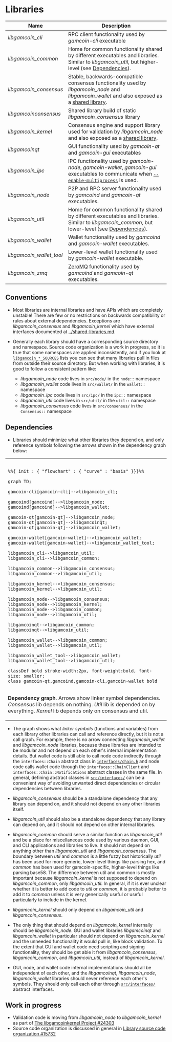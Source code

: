 # Libraries

| Name                     | Description |
|--------------------------|-------------|
| *libgamcoin_cli*         | RPC client functionality used by *gamcoin-cli* executable |
| *libgamcoin_common*      | Home for common functionality shared by different executables and libraries. Similar to *libgamcoin_util*, but higher-level (see [Dependencies](#dependencies)). |
| *libgamcoin_consensus*   | Stable, backwards-compatible consensus functionality used by *libgamcoin_node* and *libgamcoin_wallet* and also exposed as a [shared library](../shared-libraries.md). |
| *libgamcoinconsensus*    | Shared library build of static *libgamcoin_consensus* library |
| *libgamcoin_kernel*      | Consensus engine and support library used for validation by *libgamcoin_node* and also exposed as a [shared library](../shared-libraries.md). |
| *libgamcoinqt*           | GUI functionality used by *gamcoin-qt* and *gamcoin-gui* executables |
| *libgamcoin_ipc*         | IPC functionality used by *gamcoin-node*, *gamcoin-wallet*, *gamcoin-gui* executables to communicate when [`--enable-multiprocess`](multiprocess.md) is used. |
| *libgamcoin_node*        | P2P and RPC server functionality used by *gamcoind* and *gamcoin-qt* executables. |
| *libgamcoin_util*        | Home for common functionality shared by different executables and libraries. Similar to *libgamcoin_common*, but lower-level (see [Dependencies](#dependencies)). |
| *libgamcoin_wallet*      | Wallet functionality used by *gamcoind* and *gamcoin-wallet* executables. |
| *libgamcoin_wallet_tool* | Lower-level wallet functionality used by *gamcoin-wallet* executable. |
| *libgamcoin_zmq*         | [ZeroMQ](../zmq.md) functionality used by *gamcoind* and *gamcoin-qt* executables. |

## Conventions

- Most libraries are internal libraries and have APIs which are completely unstable! There are few or no restrictions on backwards compatibility or rules about external dependencies. Exceptions are *libgamcoin_consensus* and *libgamcoin_kernel* which have external interfaces documented at [../shared-libraries.md](../shared-libraries.md).

- Generally each library should have a corresponding source directory and namespace. Source code organization is a work in progress, so it is true that some namespaces are applied inconsistently, and if you look at [`libgamcoin_*_SOURCES`](../../src/Makefile.am) lists you can see that many libraries pull in files from outside their source directory. But when working with libraries, it is good to follow a consistent pattern like:

  - *libgamcoin_node* code lives in `src/node/` in the `node::` namespace
  - *libgamcoin_wallet* code lives in `src/wallet/` in the `wallet::` namespace
  - *libgamcoin_ipc* code lives in `src/ipc/` in the `ipc::` namespace
  - *libgamcoin_util* code lives in `src/util/` in the `util::` namespace
  - *libgamcoin_consensus* code lives in `src/consensus/` in the `Consensus::` namespace

## Dependencies

- Libraries should minimize what other libraries they depend on, and only reference symbols following the arrows shown in the dependency graph below:

<table><tr><td>

```mermaid

%%{ init : { "flowchart" : { "curve" : "basis" }}}%%

graph TD;

gamcoin-cli[gamcoin-cli]-->libgamcoin_cli;

gamcoind[gamcoind]-->libgamcoin_node;
gamcoind[gamcoind]-->libgamcoin_wallet;

gamcoin-qt[gamcoin-qt]-->libgamcoin_node;
gamcoin-qt[gamcoin-qt]-->libgamcoinqt;
gamcoin-qt[gamcoin-qt]-->libgamcoin_wallet;

gamcoin-wallet[gamcoin-wallet]-->libgamcoin_wallet;
gamcoin-wallet[gamcoin-wallet]-->libgamcoin_wallet_tool;

libgamcoin_cli-->libgamcoin_util;
libgamcoin_cli-->libgamcoin_common;

libgamcoin_common-->libgamcoin_consensus;
libgamcoin_common-->libgamcoin_util;

libgamcoin_kernel-->libgamcoin_consensus;
libgamcoin_kernel-->libgamcoin_util;

libgamcoin_node-->libgamcoin_consensus;
libgamcoin_node-->libgamcoin_kernel;
libgamcoin_node-->libgamcoin_common;
libgamcoin_node-->libgamcoin_util;

libgamcoinqt-->libgamcoin_common;
libgamcoinqt-->libgamcoin_util;

libgamcoin_wallet-->libgamcoin_common;
libgamcoin_wallet-->libgamcoin_util;

libgamcoin_wallet_tool-->libgamcoin_wallet;
libgamcoin_wallet_tool-->libgamcoin_util;

classDef bold stroke-width:2px, font-weight:bold, font-size: smaller;
class gamcoin-qt,gamcoind,gamcoin-cli,gamcoin-wallet bold
```
</td></tr><tr><td>

**Dependency graph**. Arrows show linker symbol dependencies. *Consensus* lib depends on nothing. *Util* lib is depended on by everything. *Kernel* lib depends only on consensus and util.

</td></tr></table>

- The graph shows what _linker symbols_ (functions and variables) from each library other libraries can call and reference directly, but it is not a call graph. For example, there is no arrow connecting *libgamcoin_wallet* and *libgamcoin_node* libraries, because these libraries are intended to be modular and not depend on each other's internal implementation details. But wallet code is still able to call node code indirectly through the `interfaces::Chain` abstract class in [`interfaces/chain.h`](../../src/interfaces/chain.h) and node code calls wallet code through the `interfaces::ChainClient` and `interfaces::Chain::Notifications` abstract classes in the same file. In general, defining abstract classes in [`src/interfaces/`](../../src/interfaces/) can be a convenient way of avoiding unwanted direct dependencies or circular dependencies between libraries.

- *libgamcoin_consensus* should be a standalone dependency that any library can depend on, and it should not depend on any other libraries itself.

- *libgamcoin_util* should also be a standalone dependency that any library can depend on, and it should not depend on other internal libraries.

- *libgamcoin_common* should serve a similar function as *libgamcoin_util* and be a place for miscellaneous code used by various daemon, GUI, and CLI applications and libraries to live. It should not depend on anything other than *libgamcoin_util* and *libgamcoin_consensus*. The boundary between _util_ and _common_ is a little fuzzy but historically _util_ has been used for more generic, lower-level things like parsing hex, and _common_ has been used for gamcoin-specific, higher-level things like parsing base58. The difference between util and common is mostly important because *libgamcoin_kernel* is not supposed to depend on *libgamcoin_common*, only *libgamcoin_util*. In general, if it is ever unclear whether it is better to add code to *util* or *common*, it is probably better to add it to *common* unless it is very generically useful or useful particularly to include in the kernel.


- *libgamcoin_kernel* should only depend on *libgamcoin_util* and *libgamcoin_consensus*.

- The only thing that should depend on *libgamcoin_kernel* internally should be *libgamcoin_node*. GUI and wallet libraries *libgamcoinqt* and *libgamcoin_wallet* in particular should not depend on *libgamcoin_kernel* and the unneeded functionality it would pull in, like block validation. To the extent that GUI and wallet code need scripting and signing functionality, they should be get able it from *libgamcoin_consensus*, *libgamcoin_common*, and *libgamcoin_util*, instead of *libgamcoin_kernel*.

- GUI, node, and wallet code internal implementations should all be independent of each other, and the *libgamcoinqt*, *libgamcoin_node*, *libgamcoin_wallet* libraries should never reference each other's symbols. They should only call each other through [`src/interfaces/`](`../../src/interfaces/`) abstract interfaces.

## Work in progress

- Validation code is moving from *libgamcoin_node* to *libgamcoin_kernel* as part of [The libgamcoinkernel Project #24303](https://github.com/gamcoin/gamcoin/issues/24303)
- Source code organization is discussed in general in [Library source code organization #15732](https://github.com/gamcoin/gamcoin/issues/15732)
